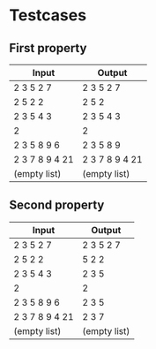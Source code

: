 # Testcases

## First property

| Input | Output |
| - | - |
| 2 3 5 2 7 | 2 3 5 2 7 |
| 2 5 2 2 | 2 5 2 |
| 2 3 5 4 3 | 2 3 5 4 3 |
| 2 | 2 |
| 2 3 5 8 9 6 | 2 3 5 8 9 |
| 2 3 7 8 9 4 21 | 2 3 7 8 9 4 21 |
| (empty list) | (empty list) |



## Second property

| Input | Output |
| - | - |
| 2 3 5 2 7 | 2 3 5 2 7 |
| 2 5 2 2 | 5 2 2 |
| 2 3 5 4 3 | 2 3 5 |
| 2 | 2 |
| 2 3 5 8 9 6 | 2 3 5 |
| 2 3 7 8 9 4 21 | 2 3 7 |
| (empty list) | (empty list) |

